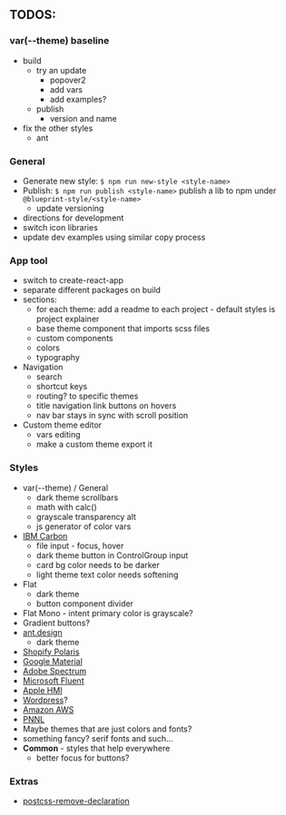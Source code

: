 ## TODOS:

### var(--theme) baseline
- build
  - try an update
    - popover2
    - add vars
    - add examples?
  - publish
    - version and name
- fix the other styles
  - ant

### General
- Generate new style: `$ npm run new-style <style-name>`
- Publish: `$ npm run publish <style-name>` publish a lib to npm under `@blueprint-style/<style-name>`
  - update versioning
- directions for development
- switch icon libraries
- update dev examples using similar copy process

### App tool
- switch to create-react-app
- separate different packages on build
- sections:
  - for each theme: add a readme to each project - default styles is project explainer
  - base theme component that imports scss files
  - custom components
  - colors
  - typography
- Navigation
  - search
  - shortcut keys
  - routing? to specific themes
  - title navigation link buttons on hovers
  - nav bar stays in sync with scroll position
- Custom theme editor
  - vars editing
  - make a custom theme export it


### Styles
- var(--theme) / General
  - dark theme scrollbars
  - math with calc()
  - grayscale transparency alt
  - js generator of color vars
- [IBM Carbon](https://www.carbondesignsystem.com/components/overview)
  - file input - focus, hover
  - dark theme button in ControlGroup input
  - card bg color needs to be darker
  - light theme text color needs softening
- Flat
  - dark theme
  - button component divider
- Flat Mono - intent primary color is grayscale?
- Gradient buttons?
- [ant.design](https://ant.design/components/overview/)
  - dark theme
- [Shopify Polaris](https://polaris.shopify.com/components/actions/button#navigation)
- [Google Material](https://material.io/components)
- [Adobe Spectrum](https://spectrum.adobe.com/)
- [Microsoft Fluent](https://developer.microsoft.com/en-us/fluentui#/controls/web)
- [Apple HMI](https://developer.apple.com/design/human-interface-guidelines/)
- [Wordpress](https://make.wordpress.org/design/)?
- [Amazon AWS](https://abduzeedo.com/amazon-web-services-design-system)
- [PNNL](https://forge.pnl.gov/standards/)
- Maybe themes that are just colors and fonts?
- something fancy? serif fonts and such...
- **Common** - styles that help everywhere
  - better focus for buttons?

### Extras
- [postcss-remove-declaration](https://www.npmjs.com/package/postcss-remove-declaration/v/1.0.0)
